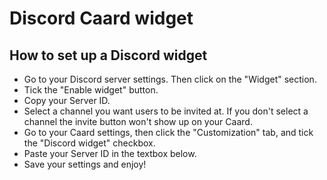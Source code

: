 # Discord Caard widget
## How to set up a Discord widget

- Go to your Discord server settings. Then click on the "Widget" section.
- Tick the "Enable widget" button.
- Copy your Server ID.
- Select a channel you want users to be invited at. If you don't select a channel the invite button won't show up on your Caard.
- Go to your Caard settings, then click the "Customization" tab, and tick the "Discord widget" checkbox.
- Paste your Server ID in the textbox below.
- Save your settings and enjoy!
